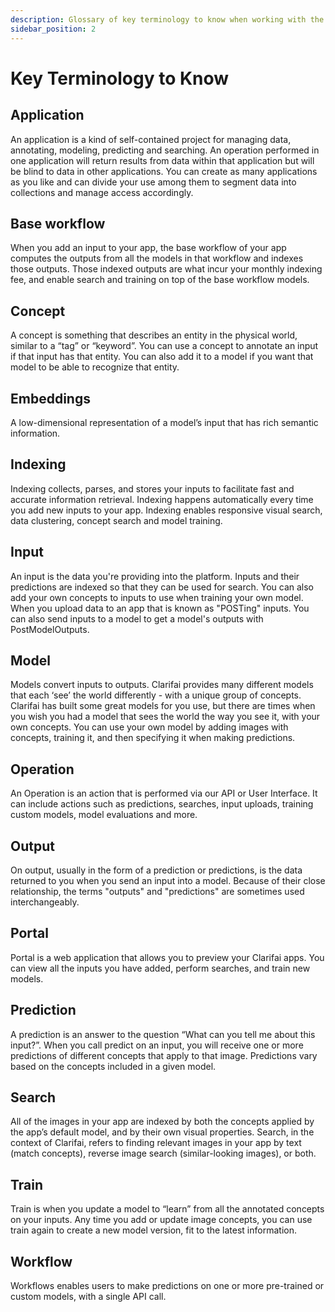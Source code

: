 ```yaml
---
description: Glossary of key terminology to know when working with the Clarifai Platform
sidebar_position: 2
---
```


# Key Terminology to Know

## Application

An application is a kind of self-contained project for managing data, annotating, modeling, predicting and searching. An operation performed in one application will return results from data within that application but will be blind to data in other applications. You can create as many applications as you like and can divide your use among them to segment data into collections and manage access accordingly.

## Base workflow

When you add an input to your app, the base workflow of your app computes the outputs from all the models in that workflow and indexes those outputs. Those indexed outputs are what incur your monthly indexing fee, and enable search and training on top of the base workflow models.

## Concept

A concept is something that describes an entity in the physical world, similar to a “tag” or “keyword”. You can use a concept to annotate an input if that input has that entity. You can also add it to a model if you want that model to be able to recognize that entity.

## Embeddings

A low-dimensional representation of a model’s input that has rich semantic information.

## Indexing

Indexing collects, parses, and stores your inputs to facilitate fast and accurate information retrieval. Indexing happens automatically every time you add new inputs to your app. Indexing enables responsive visual search, data clustering, concept search and model training.

## Input

An input is the data you're providing into the platform. Inputs and their predictions are indexed so that they can be used for search. You can also add your own concepts to inputs to use when training your own model. When you upload data to an app that is known as "POSTing" inputs. You can also send inputs to a model to get a model's outputs with PostModelOutputs.

## Model

Models convert inputs to outputs. Clarifai provides many different models that each ‘see’ the world differently - with a unique group of concepts. Clarifai has built some great models for you use, but there are times when you wish you had a model that sees the world the way you see it, with your own concepts. You can use your own model by adding images with concepts, training it, and then specifying it when making predictions.

## Operation

An Operation is an action that is performed via our API or User Interface. It can include actions such as predictions, searches, input uploads, training custom models, model evaluations and more.

## Output

On output, usually in the form of a prediction or predictions, is the data returned to you when you send an input into a model. Because of their close relationship, the terms "outputs" and "predictions" are sometimes used interchangeably.

## Portal

Portal is a web application that allows you to preview your Clarifai apps. You can view all the inputs you have added, perform searches, and train new models.

## Prediction

A prediction is an answer to the question “What can you tell me about this input?”. When you call predict on an input, you will receive one or more predictions of different concepts that apply to that image. Predictions vary based on the concepts included in a given model.

## Search

All of the images in your app are indexed by both the concepts applied by the app’s default model, and by their own visual properties. Search, in the context of Clarifai, refers to finding relevant images in your app by text \(match concepts\), reverse image search \(similar-looking images\), or both.

## Train

Train is when you update a model to “learn” from all the annotated concepts on your inputs. Any time you add or update image concepts, you can use train again to create a new model version, fit to the latest information.

## Workflow

Workflows enables users to make predictions on one or more pre-trained or custom models, with a single API call.

